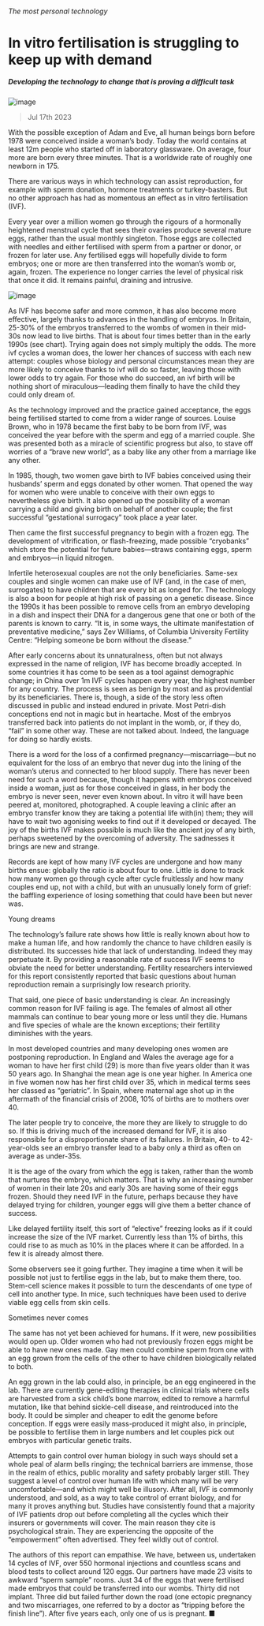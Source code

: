###### The most personal technology
# In vitro fertilisation is struggling to keep up with demand 
##### Developing the technology to change that is proving a difficult task 
![image](images/20230722_TQD001.jpg) 
> Jul 17th 2023 
With the possible exception of Adam and Eve, all human beings born before 1978 were conceived inside a woman’s body. Today the world contains at least 12m people who started off in laboratory glassware. On average, four more are born every three minutes. That is a worldwide rate of roughly one newborn in 175. 
There are various ways in which technology can assist reproduction, for example with sperm donation, hormone treatments or turkey-basters. But no other approach has had as momentous an effect as in vitro fertilisation (IVF). 
Every year over a million women go through the rigours of a hormonally heightened menstrual cycle that sees their ovaries produce several mature eggs, rather than the usual monthly singleton. Those eggs are collected with needles and either fertilised with sperm from a partner or donor, or frozen for later use. Any fertilised eggs will hopefully divide to form embryos; one or more are then transferred into the woman’s womb or, again, frozen. The experience no longer carries the level of physical risk that once it did. It remains painful, draining and intrusive. 
![image](images/20230722_TQC242.png) 

As IVF has become safer and more common, it has also become more effective, largely thanks to advances in the handling of embryos. In Britain, 25-30% of the embryos transferred to the wombs of women in their mid-30s now lead to live births. That is about four times better than in the early 1990s (see chart). Trying again does not simply multiply the odds. The more ivf cycles a woman does, the lower her chances of success with each new attempt: couples whose biology and personal circumstances mean they are more likely to conceive thanks to ivf will do so faster, leaving those with lower odds to try again. For those who do succeed, an ivf birth will be nothing short of miraculous—leading them finally to have the child they could only dream of. 
As the technology improved and the practice gained acceptance, the eggs being fertilised started to come from a wider range of sources. Louise Brown, who in 1978 became the first baby to be born from IVF, was conceived the year before with the sperm and egg of a married couple. She was presented both as a miracle of scientific progress but also, to stave off worries of a “brave new world”, as a baby like any other from a marriage like any other. 
In 1985, though, two women gave birth to IVF babies conceived using their husbands’ sperm and eggs donated by other women. That opened the way for women who were unable to conceive with their own eggs to nevertheless give birth. It also opened up the possibility of a woman carrying a child and giving birth on behalf of another couple; the first successful “gestational surrogacy” took place a year later. 
Then came the first successful pregnancy to begin with a frozen egg. The development of vitrification, or flash-freezing, made possible “cryobanks” which store the potential for future babies—straws containing eggs, sperm and embryos—in liquid nitrogen. 
Infertile heterosexual couples are not the only beneficiaries. Same-sex couples and single women can make use of IVF (and, in the case of men, surrogates) to have children that are every bit as longed for. The technology is also a boon for people at high risk of passing on a genetic disease. Since the 1990s it has been possible to remove cells from an embryo developing in a dish and inspect their DNA for a dangerous gene that one or both of the parents is known to carry. “It is, in some ways, the ultimate manifestation of preventative medicine,” says Zev Williams, of Columbia University Fertility Centre: “Helping someone be born without the disease.”
After early concerns about its unnaturalness, often but not always expressed in the name of religion, IVF has become broadly accepted. In some countries it has come to be seen as a tool against demographic change; in China over 1m IVF cycles happen every year, the highest number for any country. The process is seen as benign by most and as providential by its beneficiaries. There is, though, a side of the story less often discussed in public and instead endured in private. Most Petri-dish conceptions end not in magic but in heartache. Most of the embryos transferred back into patients do not implant in the womb, or, if they do, “fail” in some other way. These are not talked about. Indeed, the language for doing so hardly exists. 
There is a word for the loss of a confirmed pregnancy—miscarriage—but no equivalent for the loss of an embryo that never dug into the lining of the woman’s uterus and connected to her blood supply. There has never been need for such a word because, though it happens with embryos conceived inside a woman, just as for those conceived in glass, in her body the embryo is never seen, never even known about. In vitro it will have been peered at, monitored, photographed. A couple leaving a clinic after an embryo transfer know they are taking a potential life with(in) them; they will have to wait two agonising weeks to find out if it developed or decayed. The joy of the births IVF makes possible is much like the ancient joy of any birth, perhaps sweetened by the overcoming of adversity. The sadnesses it brings are new and strange. 
Records are kept of how many IVF cycles are undergone and how many births ensue: globally the ratio is about four to one. Little is done to track how many women go through cycle after cycle fruitlessly and how many couples end up, not with a child, but with an unusually lonely form of grief: the baffling experience of losing something that could have been but never was. 
Young dreams
The technology’s failure rate shows how little is really known about how to make a human life, and how randomly the chance to have children easily is distributed. Its successes hide that lack of understanding. Indeed they may perpetuate it. By providing a reasonable rate of success IVF seems to obviate the need for better understanding. Fertility researchers interviewed for this report consistently reported that basic questions about human reproduction remain a surprisingly low research priority. 
That said, one piece of basic understanding is clear. An increasingly common reason for IVF failing is age. The females of almost all other mammals can continue to bear young more or less until they die. Humans and five species of whale are the known exceptions; their fertility diminishes with the years. 
In most developed countries and many developing ones women are postponing reproduction. In England and Wales the average age for a woman to have her first child (29) is more than five years older than it was 50 years ago. In Shanghai the mean age is one year higher. In America one in five women now has her first child over 35, which in medical terms sees her classed as “geriatric”. In Spain, where maternal age shot up in the aftermath of the financial crisis of 2008, 10% of births are to mothers over 40. 
The later people try to conceive, the more they are likely to struggle to do so. If this is driving much of the increased demand for IVF, it is also responsible for a disproportionate share of its failures. In Britain, 40- to 42-year-olds see an embryo transfer lead to a baby only a third as often on average as under-35s.
It is the age of the ovary from which the egg is taken, rather than the womb that nurtures the embryo, which matters. That is why an increasing number of women in their late 20s and early 30s are having some of their eggs frozen. Should they need IVF in the future, perhaps because they have delayed trying for children, younger eggs will give them a better chance of success. 
Like delayed fertility itself, this sort of “elective” freezing looks as if it could increase the size of the IVF market. Currently less than 1% of births, this could rise to as much as 10% in the places where it can be afforded. In a few it is already almost there. 
Some observers see it going further. They imagine a time when it will be possible not just to fertilise eggs in the lab, but to make them there, too. Stem-cell science makes it possible to turn the descendants of one type of cell into another type. In mice, such techniques have been used to derive viable egg cells from skin cells. 
Sometimes never comes
The same has not yet been achieved for humans. If it were, new possibilities would open up. Older women who had not previously frozen eggs might be able to have new ones made. Gay men could combine sperm from one with an egg grown from the cells of the other to have children biologically related to both. 
An egg grown in the lab could also, in principle, be an egg engineered in the lab. There are currently gene-editing therapies in clinical trials where cells are harvested from a sick child’s bone marrow, edited to remove a harmful mutation, like that behind sickle-cell disease, and reintroduced into the body. It could be simpler and cheaper to edit the genome before conception. If eggs were easily mass-produced it might also, in principle, be possible to fertilise them in large numbers and let couples pick out embryos with particular genetic traits. 
Attempts to gain control over human biology in such ways should set a whole peal of alarm bells ringing; the technical barriers are immense, those in the realm of ethics, public morality and safety probably larger still. They suggest a level of control over human life with which many will be very uncomfortable—and which might well be illusory. After all, IVF is commonly understood, and sold, as a way to take control of errant biology, and for many it proves anything but. Studies have consistently found that a majority of IVF patients drop out before completing all the cycles which their insurers or governments will cover. The main reason they cite is psychological strain. They are experiencing the opposite of the “empowerment” often advertised. They feel wildly out of control. 
The authors of this report can empathise. We have, between us, undertaken 14 cycles of IVF, over 550 hormonal injections and countless scans and blood tests to collect around 120 eggs. Our partners have made 23 visits to awkward “sperm sample” rooms. Just 34 of the eggs that were fertilised made embryos that could be transferred into our wombs. Thirty did not implant. Three did but failed further down the road (one ectopic pregnancy and two miscarriages, one referred to by a doctor as “tripping before the finish line”). After five years each, only one of us is pregnant. ■
